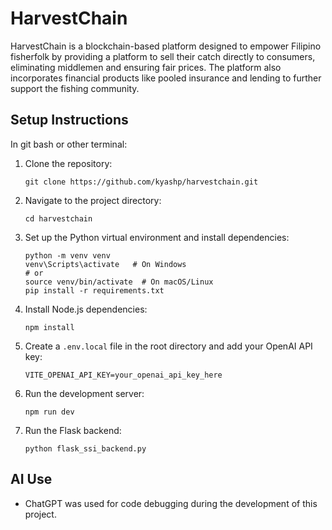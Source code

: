 # HarvestChain

HarvestChain is a blockchain-based platform designed to empower Filipino fisherfolk by providing a platform to sell their catch directly to consumers, eliminating middlemen and ensuring fair prices. The platform also incorporates financial products like pooled insurance and lending to further support the fishing community.

## Setup Instructions

In git bash or other terminal:

1. Clone the repository:
   ```
   git clone https://github.com/kyashp/harvestchain.git
   ```
2. Navigate to the project directory:
   ```
   cd harvestchain
   ```
3. Set up the Python virtual environment and install dependencies:
   ```
   python -m venv venv
   venv\Scripts\activate   # On Windows
   # or
   source venv/bin/activate  # On macOS/Linux
   pip install -r requirements.txt
   ```
4. Install Node.js dependencies:
   ```
   npm install
   ```
5. Create a `.env.local` file in the root directory and add your OpenAI API key:
   ```
   VITE_OPENAI_API_KEY=your_openai_api_key_here
   ```
6. Run the development server:
   ```
   npm run dev
   ```
7. Run the Flask backend:
   ```
   python flask_ssi_backend.py
   ```

## AI Use

- ChatGPT was used for code debugging during the development of this project.

